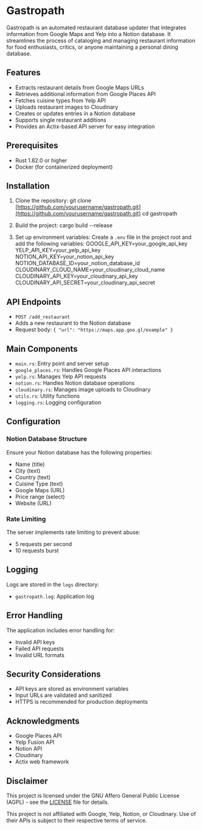 # Gastropath

Gastropath is an automated restaurant database updater that integrates information from Google Maps and Yelp into a Notion database. It streamlines the process of cataloging and managing restaurant information for food enthusiasts, critics, or anyone maintaining a personal dining database.

## Features

- Extracts restaurant details from Google Maps URLs
- Retrieves additional information from Google Places API
- Fetches cuisine types from Yelp API
- Uploads restaurant images to Cloudinary
- Creates or updates entries in a Notion database
- Supports single restaurant additions
- Provides an Actix-based API server for easy integration

## Prerequisites

- Rust 1.82.0 or higher
- Docker (for containerized deployment)

## Installation

1. Clone the repository: git clone [https://github.com/yourusername/gastropath.git](https://github.com/yourusername/gastropath.git)
cd gastropath

2. Build the project: cargo build --release


3. Set up environment variables:
Create a `.env` file in the project root and add the following variables:
GOOGLE_API_KEY=your_google_api_key
YELP_API_KEY=your_yelp_api_key
NOTION_API_KEY=your_notion_api_key
NOTION_DATABASE_ID=your_notion_database_id
CLOUDINARY_CLOUD_NAME=your_cloudinary_cloud_name
CLOUDINARY_API_KEY=your_cloudinary_api_key
CLOUDINARY_API_SECRET=your_cloudinary_api_secret


## API Endpoints

- `POST /add_restaurant`
- Adds a new restaurant to the Notion database
- Request body: `{ "url": "https://maps.app.goo.gl/example" }`

## Main Components

- `main.rs`: Entry point and server setup
- `google_places.rs`: Handles Google Places API interactions
- `yelp.rs`: Manages Yelp API requests
- `notion.rs`: Handles Notion database operations
- `cloudinary.rs`: Manages image uploads to Cloudinary
- `utils.rs`: Utility functions
- `logging.rs`: Logging configuration

## Configuration

### Notion Database Structure

Ensure your Notion database has the following properties:
- Name (title)
- City (text)
- Country (text)
- Cuisine Type (text)
- Google Maps (URL)
- Price range (select)
- Website (URL)

### Rate Limiting

The server implements rate limiting to prevent abuse:
- 5 requests per second
- 10 requests burst

## Logging

Logs are stored in the `logs` directory:
- `gastropath.log`: Application log

## Error Handling

The application includes error handling for:
- Invalid API keys
- Failed API requests
- Invalid URL formats

## Security Considerations

- API keys are stored as environment variables
- Input URLs are validated and sanitized
- HTTPS is recommended for production deployments


## Acknowledgments

- Google Places API
- Yelp Fusion API
- Notion API
- Cloudinary
- Actix web framework

## Disclaimer

This project is licensed under the GNU Affero General Public License (AGPL) - see the [LICENSE](LICENSE) file for details.

This project is not affiliated with Google, Yelp, Notion, or Cloudinary. Use of their APIs is subject to their respective terms of service.

